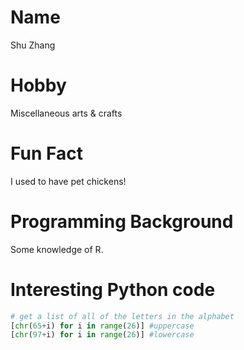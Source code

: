 # Name
Shu Zhang

# Hobby
Miscellaneous arts & crafts

# Fun Fact
I used to have pet chickens!

# Programming Background
Some knowledge of R.

# Interesting Python code
```python
# get a list of all of the letters in the alphabet 
[chr(65+i) for i in range(26)] #uppercase      
[chr(97+i) for i in range(26)] #lowercase
```
